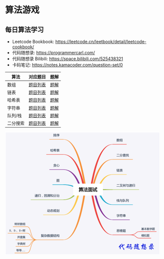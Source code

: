 # 算法游戏

## 每日算法学习
- Leetcode Bookbook: https://leetcode.cn/leetbook/detail/leetcode-cookbook/
- 代码随想录: https://programmercarl.com/
- 代码随想录 Bilibili: https://space.bilibili.com/525438321
- 卡码笔记: https://notes.kamacoder.com/question-set/0

| 算法   | 对应题目                                                                | 题解                            |
|------|---------------------------------------------------------------------|-------------------------------|
| 数组   | [题目列表](https://leetcode.cn/leetbook/read/leetcode-cookbook/5licpe/) | [题解](array/README.md)         |
| 链表   | [题目列表](https://leetcode.cn/leetbook/read/leetcode-cookbook/56gbm6/) | [题解](list/README.md)          |
| 哈希表  | [题目列表](https://leetcode.cn/leetbook/read/leetcode-cookbook/5l5dce/) | [题解](hash/README.md)          |
| 字符串  | [题目列表](https://leetcode.cn/leetbook/read/leetcode-cookbook/5qmci3/) | [题解](string/README.md)        |
| 队列/栈 | [题目列表](https://leetcode.cn/leetbook/read/leetcode-cookbook/5kunx3/) | [题解](queue-stack/README.md)   |                                                                    |                       |
| 二分搜索 | [题目列表](https://leetcode.cn/leetbook/read/leetcode-cookbook/5424v5/) | [题解](binary-search/README.md) |                                                                    |                       |


<img src="images/算法大纲.png" width="600"/>
